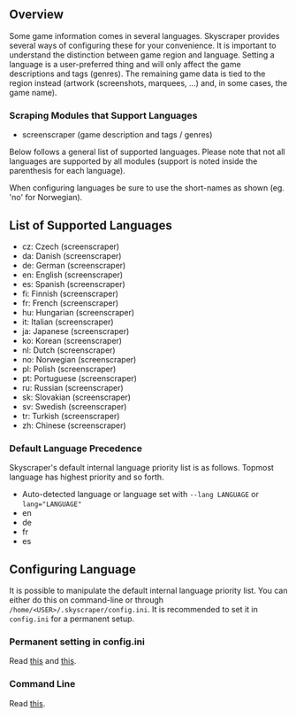 ## Overview

Some game information comes in several languages. Skyscraper provides several ways of configuring these for your convenience. It is important to understand the distinction between game region and language. Setting a language is a user-preferred thing and will only affect the game descriptions and tags (genres). The remaining game data is tied to the region instead (artwork (screenshots, marquees, ...) and, in some cases, the game name).

### Scraping Modules that Support Languages

-   screenscraper (game description and tags / genres)

Below follows a general list of supported languages. Please note that not all languages are supported by all modules (support is noted inside the parenthesis for each language).

When configuring languages be sure to use the short-names as shown (eg. 'no' for Norwegian).

## List of Supported Languages

-   cz: Czech (screenscraper)
-   da: Danish (screenscraper)
-   de: German (screenscraper)
-   en: English (screenscraper)
-   es: Spanish (screenscraper)
-   fi: Finnish (screenscraper)
-   fr: French (screenscraper)
-   hu: Hungarian (screenscraper)
-   it: Italian (screenscraper)
-   ja: Japanese (screenscraper)
-   ko: Korean (screenscraper)
-   nl: Dutch (screenscraper)
-   no: Norwegian (screenscraper)
-   pl: Polish (screenscraper)
-   pt: Portuguese (screenscraper)
-   ru: Russian (screenscraper)
-   sk: Slovakian (screenscraper)
-   sv: Swedish (screenscraper)
-   tr: Turkish (screenscraper)
-   zh: Chinese (screenscraper)

### Default Language Precedence

Skyscraper's default internal language priority list is as follows. Topmost language has highest priority and so forth.

-   Auto-detected language or language set with `--lang LANGUAGE` or `lang="LANGUAGE"`
-   en
-   de
-   fr
-   es

## Configuring Language

It is possible to manipulate the default internal language priority list. You can either do this on command-line or through `/home/<USER>/.skyscraper/config.ini`. It is recommended to set it in `config.ini` for a permanent setup.

### Permanent setting in config.ini

Read [this](CONFIGINI.md#lang) and [this](CONFIGINI.md#langprios).

### Command Line

Read [this](CLIHELP.md#-lang-code).
